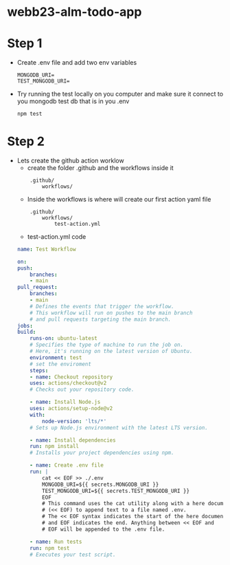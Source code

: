 # webb23-alm-todo-app


# Step 1
- Create .env file and add two env variables
    ```code
    MONGODB_URI=
    TEST_MONGODB_URI=
    ```
- Try running the test locally on you computer and make sure it connect to you mongodb test db that is in you .env
    ```bash
    npm test
    ```

# Step 2
- Lets create the github action worklow
    - create the folder .github and the workflows inside it
    ```
        .github/
            workflows/
    ```
    - Inside the workflows is where will create our first action yaml file
    ```        
        .github/
            workflows/
                test-action.yml
    ```
    - test-action.yml code
    ```yaml
    name: Test Workflow

    on:
    push:
        branches:
        - main
    pull_request:
        branches:
        - main
        # Defines the events that trigger the workflow. 
        # This workflow will run on pushes to the main branch 
        # and pull requests targeting the main branch.
    jobs:
    build:
        runs-on: ubuntu-latest
        # Specifies the type of machine to run the job on. 
        # Here, it's running on the latest version of Ubuntu.
        environment: test
        # set the enviroment 
        steps:
        - name: Checkout repository
        uses: actions/checkout@v2
        # Checks out your repository code.

        - name: Install Node.js
        uses: actions/setup-node@v2
        with:
            node-version: 'lts/*'
        # Sets up Node.js environment with the latest LTS version.

        - name: Install dependencies
        run: npm install
        # Installs your project dependencies using npm.

        - name: Create .env file
        run: |
            cat << EOF >> ./.env
            MONGODB_URI=${{ secrets.MONGODB_URI }}
            TEST_MONGODB_URI=${{ secrets.TEST_MONGODB_URI }}
            EOF
            # This command uses the cat utility along with a here document 
            # (<< EOF) to append text to a file named .env. 
            # The << EOF syntax indicates the start of the here document,
            # and EOF indicates the end. Anything between << EOF and 
            # EOF will be appended to the .env file.

        - name: Run tests
        run: npm test
        # Executes your test script.

    ```
